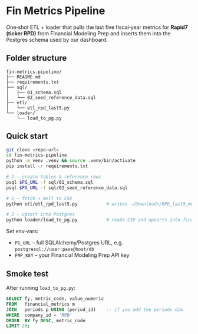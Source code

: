 # Fin Metrics Pipeline

One‑shot ETL + loader that pulls the last five fiscal‑year metrics for **Rapid7 (ticker RPD)** from Financial Modeling Prep
and inserts them into the Postgres schema used by our dashboard.

## Folder structure

```
fin-metrics-pipeline/
├── README.md
├── requirements.txt
├── sql/
│   ├── 01_schema.sql
│   └── 02_seed_reference_data.sql
├── etl/
│   └── etl_rpd_last5.py
└── loader/
    └── load_to_pg.py
```

## Quick start

```bash
git clone <repo-url>
cd fin-metrics-pipeline
python -m venv .venv && source .venv/bin/activate
pip install -r requirements.txt

# 1 — create tables & reference rows
psql $PG_URL -f sql/01_schema.sql
psql $PG_URL -f sql/02_seed_reference_data.sql

# 2 — fetch + melt to CSV
python etl/etl_rpd_last5.py           # writes ~/Downloads/RPD_last5_metrics_<date>.csv

# 3 — upsert into Postgres
python loader/load_to_pg.py           # reads CSV and upserts into financial_metrics
```

Set env‑vars:

* `PG_URL` – full SQLAlchemy/Postgres URL, e.g. `postgresql://user:pass@host/db`
* `FMP_KEY` – your Financial Modeling Prep API key

## Smoke test

After running `load_to_pg.py`:

```sql
SELECT fy, metric_code, value_numeric
FROM   financial_metrics m
JOIN   periods p USING (period_id)    -- if you add the periods dim
WHERE  company_id = 'RPD'
ORDER  BY fy DESC, metric_code
LIMIT 20;
```
